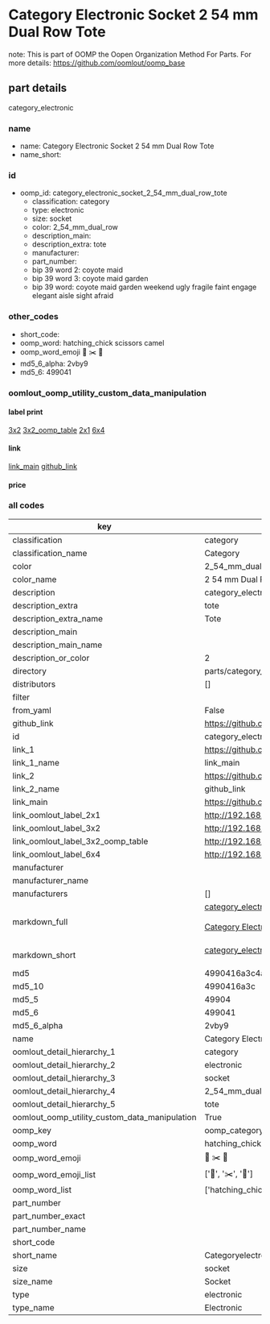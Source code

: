 # Category Electronic Socket 2 54 mm Dual Row Tote  

note: This is part of OOMP the Oopen Organization Method For Parts. For more details: https://github.com/oomlout/oomp_base

##  part details



category_electronic

### name
* name: Category Electronic Socket 2 54 mm Dual Row Tote
* name_short: 
### id
* oomp_id: category_electronic_socket_2_54_mm_dual_row_tote
  * classification: category
  * type: electronic
  * size: socket
  * color: 2_54_mm_dual_row
  * description_main: 
  * description_extra: tote
  * manufacturer: 
  * part_number: 
  * bip 39 word 2: coyote maid
  * bip 39 word 3: coyote maid garden
  * bip 39 word: coyote maid garden weekend ugly fragile faint engage elegant aisle sight afraid

### other_codes
* short_code: 
* oomp_word: hatching_chick scissors camel
* oomp_word_emoji :hatching_chick: :scissors: :camel:
* md5_6_alpha: 2vby9
* md5_6: 499041






### oomlout_oomp_utility_custom_data_manipulation
#### label print
[3x2](http://192.168.1.245:1112/?label=oomp%202vby9)
[3x2_oomp_table](http://192.168.1.107:1112/?label=oomp%202vby9)
[2x1](http://192.168.1.242:1112/?label=oomp%202vby9)
[6x4](http://192.168.1.55:1112/?label=oomp%202vby9)    

#### link

[link_main](https://github.com/oomlout/oomlout_oomp_current_version_messy/tree/main/parts/category_electronic_socket_2_54_mm_dual_row_tote) [github_link](https://github.com/oomlout/oomlout_oomp_part_src/tree/main/parts/category_electronic_socket_2_54_mm_dual_row_tote)                             

#### price







### all codes 
| key | value |  
| --- | --- |  
| classification | category |  
| classification_name | Category |  
| color | 2_54_mm_dual_row |  
| color_name | 2 54 mm Dual Row |  
| description | category_electronic |  
| description_extra | tote |  
| description_extra_name | Tote |  
| description_main |  |  
| description_main_name |  |  
| description_or_color | 2  |  
| directory | parts/category_electronic_socket_2_54_mm_dual_row_tote |  
| distributors | [] |  
| filter |  |  
| from_yaml | False |  
| github_link | https://github.com/oomlout/oomlout_oomp_part_src/tree/main/parts/category_electronic_socket_2_54_mm_dual_row_tote |  
| id | category_electronic_socket_2_54_mm_dual_row_tote |  
| link_1 | https://github.com/oomlout/oomlout_oomp_current_version_messy/tree/main/parts/category_electronic_socket_2_54_mm_dual_row_tote |  
| link_1_name | link_main |  
| link_2 | https://github.com/oomlout/oomlout_oomp_part_src/tree/main/parts/category_electronic_socket_2_54_mm_dual_row_tote |  
| link_2_name | github_link |  
| link_main | https://github.com/oomlout/oomlout_oomp_current_version_messy/tree/main/parts/category_electronic_socket_2_54_mm_dual_row_tote |  
| link_oomlout_label_2x1 | http://192.168.1.242:1112/?label=oomp%202vby9 |  
| link_oomlout_label_3x2 | http://192.168.1.245:1112/?label=oomp%202vby9 |  
| link_oomlout_label_3x2_oomp_table | http://192.168.1.107:1112/?label=oomp%202vby9 |  
| link_oomlout_label_6x4 | http://192.168.1.55:1112/?label=oomp%202vby9 |  
| manufacturer |  |  
| manufacturer_name |  |  
| manufacturers | [] |  
| markdown_full | [category_electronic_socket_2_54_mm_dual_row_tote](https://github.com/oomlout/oomlout_oomp_current_version_messy/tree/main/parts/category_electronic_socket_2_54_mm_dual_row_tote)<br>[](https://github.com/oomlout/oomlout_oomp_current_version_messy/tree/main/parts/category_electronic_socket_2_54_mm_dual_row_tote)<br>[Category Electronic Socket 2 54 Mm Dual Row Tote](https://github.com/oomlout/oomlout_oomp_current_version_messy/tree/main/parts/category_electronic_socket_2_54_mm_dual_row_tote)<br><br> |  
| markdown_short | [category_electronic_socket_2_54_mm_dual_row_tote](https://github.com/oomlout/oomlout_oomp_current_version_messy/tree/main/parts/category_electronic_socket_2_54_mm_dual_row_tote)<br><br> |  
| md5 | 4990416a3c4a4a3d71f60f90bf61818d |  
| md5_10 | 4990416a3c |  
| md5_5 | 49904 |  
| md5_6 | 499041 |  
| md5_6_alpha | 2vby9 |  
| name | Category Electronic Socket 2 54 mm Dual Row Tote |  
| oomlout_detail_hierarchy_1 | category |  
| oomlout_detail_hierarchy_2 | electronic |  
| oomlout_detail_hierarchy_3 | socket |  
| oomlout_detail_hierarchy_4 | 2_54_mm_dual_row |  
| oomlout_detail_hierarchy_5 | tote |  
| oomlout_oomp_utility_custom_data_manipulation | True |  
| oomp_key | oomp_category_electronic_socket_2_54_mm_dual_row_tote |  
| oomp_word | hatching_chick scissors camel |  
| oomp_word_emoji | :hatching_chick: :scissors: :camel: |  
| oomp_word_emoji_list | [':hatching_chick:', ':scissors:', ':camel:'] |  
| oomp_word_list | ['hatching_chick', 'scissors', 'camel'] |  
| part_number |  |  
| part_number_exact |  |  
| part_number_name |  |  
| short_code |  |  
| short_name | Categoryelectronic |  
| size | socket |  
| size_name | Socket |  
| type | electronic |  
| type_name | Electronic |  
